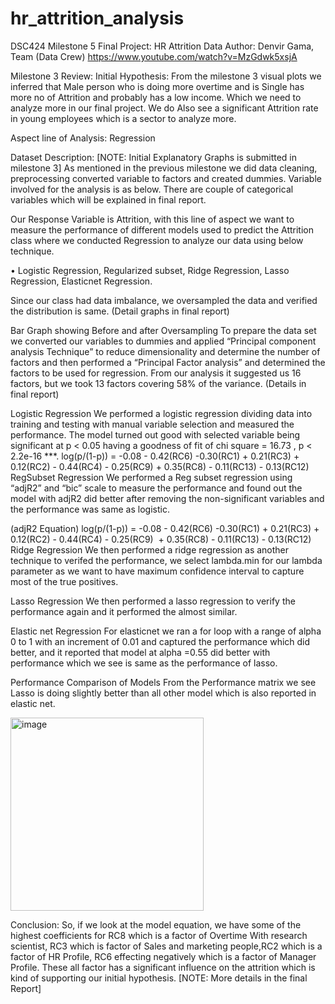 # hr_attrition_analysis
DSC424 Milestone 5 Final Project: HR Attrition Data
Author: Denvir Gama, Team (Data Crew)
https://www.youtube.com/watch?v=MzGdwk5xsjA

Milestone 3 Review:
Initial Hypothesis:
From the milestone 3 visual plots we inferred that Male person who is doing more overtime and is Single has more no of Attrition and probably has a low income. Which we need to analyze more in our final project. We do Also see a significant Attrition rate in young employees which is a sector to analyze more.
 
Aspect line of Analysis: Regression
 
Dataset Description: [NOTE: Initial Explanatory Graphs is submitted in milestone 3]
As mentioned in the previous milestone we did data cleaning, preprocessing converted variable to factors and created dummies. Variable involved for the analysis is as below. There are couple of categorical variables which will be explained in final report.

Our Response Variable is Attrition, with this line of aspect we want to measure the performance of different models used to predict the Attrition class where we conducted Regression to analyze our data using below technique.
 
• Logistic Regression, Regularized subset, Ridge Regression, Lasso Regression, Elasticnet Regression.
 
Since our class had data imbalance, we oversampled the data and verified the distribution is same. (Detail graphs in final report)

Bar Graph showing Before and after Oversampling
To prepare the data set we converted our variables to dummies and applied “Principal component analysis Technique” to reduce dimensionality and determine the number of factors and then performed a “Principal Factor analysis” and determined the factors to be used for regression. From our analysis it suggested us 16 factors, but we took 13 factors covering 58% of the variance. (Details in final report)
  
 
Logistic Regression
We performed a logistic regression dividing data into training and testing with manual variable selection and measured the performance. The model turned out good with selected variable being significant at p < 0.05 having a goodness of fit of chi square = 16.73 , p < 2.2e-16 ***.
log(p/(1-p)) = -0.08 - 0.42(RC6) -0.30(RC1) + 0.21(RC3) + 0.12(RC2) - 0.44(RC4) - 0.25(RC9)
               ​​​+ 0.35(RC8) - 0.11(RC13) - 0.13(RC12)
RegSubset Regression
We performed a Reg subset regression using “adjR2” and “bic” scale to measure the performance and found out the model with adjR2 did better after removing the non-significant variables and the performance was same as logistic.
 
   
(adjR2 Equation)    log(p/(1-p)) = -0.08 - 0.42(RC6) -0.30(RC1) + 0.21(RC3) + 0.12(RC2) - 0.44(RC4) - 0.25(RC9)
              ​​​​ + 0.35(RC8) - 0.11(RC13) - 0.13(RC12)
Ridge Regression
We then performed a ridge regression as another technique to verifed the performance, we select lambda.min for our lambda parameter as we want to have maximum confidence interval to capture most of the true positives.

Lasso Regression
We then performed a lasso regression to verify the performance again and it performed the almost similar.
 
  
Elastic net Regression
For elasticnet we ran a for loop with a range of alpha 0 to 1 with an increment of 0.01 and captured the performance which did better, and it reported that model at alpha =0.55 did better with performance which we see is same as the performance of lasso.
 
Performance Comparison of Models
From the Performance matrix we see Lasso is doing slightly better than all other model which is also reported in elastic net.
 
<img width="309" alt="image" src="https://github.com/jitendra3010/hr_attrition_analysis/assets/53829596/6d916079-8503-4463-8a5e-f200bbc4a637">

 
Conclusion: So, if we look at the model equation, we have some of the highest coefficients for RC8 which is a factor of Overtime With research scientist, RC3 which is factor of Sales and marketing people,RC2 which is a factor of HR Profile, RC6 effecting negatively which is a factor of Manager Profile. These all factor has a significant influence on the attrition which is kind of supporting our initial hypothesis.
[NOTE: More details in the final Report]
